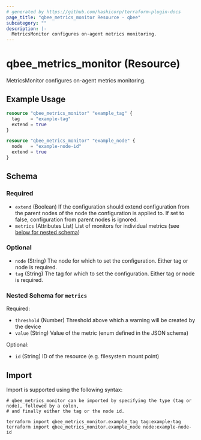 ```yaml
---
# generated by https://github.com/hashicorp/terraform-plugin-docs
page_title: "qbee_metrics_monitor Resource - qbee"
subcategory: ""
description: |-
  MetricsMonitor configures on-agent metrics monitoring.
---
```


# qbee_metrics_monitor (Resource)

MetricsMonitor configures on-agent metrics monitoring.

## Example Usage

```terraform
resource "qbee_metrics_monitor" "example_tag" {
  tag    = "example-tag"
  extend = true
}

resource "qbee_metrics_monitor" "example_node" {
  node   = "example-node-id"
  extend = true
}
```

<!-- schema generated by tfplugindocs -->
## Schema

### Required

- `extend` (Boolean) If the configuration should extend configuration from the parent nodes of the node the configuration is applied to. If set to false, configuration from parent nodes is ignored.
- `metrics` (Attributes List) List of monitors for individual metrics (see [below for nested schema](#nestedatt--metrics))

### Optional

- `node` (String) The node for which to set the configuration. Either tag or node is required.
- `tag` (String) The tag for which to set the configuration. Either tag or node is required.

<a id="nestedatt--metrics"></a>
### Nested Schema for `metrics`

Required:

- `threshold` (Number) Threshold above which a warning will be created by the device
- `value` (String) Value of the metric (enum defined in the JSON schema)

Optional:

- `id` (String) ID of the resource (e.g. filesystem mount point)

## Import

Import is supported using the following syntax:

```shell
# qbee_metrics_monitor can be imported by specifying the type (tag or node), followed by a colon,
# and finally either the tag or the node id.

terraform import qbee_metrics_monitor.example_tag tag:example-tag
terraform import qbee_metrics_monitor.example_node node:example-node-id
```
